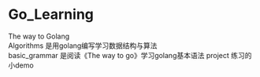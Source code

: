 # Go_Learning
The way to Golang  
Algorithms 是用golang编写学习数据结构与算法  
basic_grammar 是阅读《The way to go》学习golang基本语法
project 练习的小demo